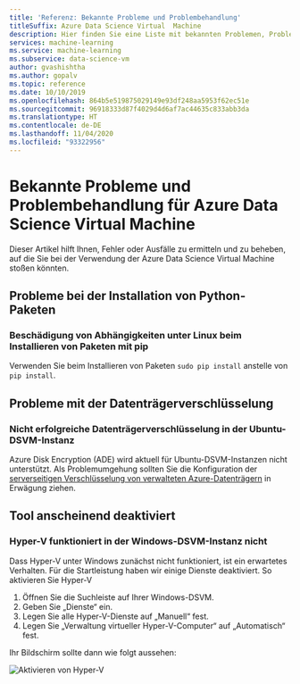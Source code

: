 ```yaml
---
title: 'Referenz: Bekannte Probleme und Problembehandlung'
titleSuffix: Azure Data Science Virtual  Machine
description: Hier finden Sie eine Liste mit bekannten Problemen, Problemumgehungen und Problembehandlungsinformationen für Azure Data Science Virtual Machine.
services: machine-learning
ms.service: machine-learning
ms.subservice: data-science-vm
author: gvashishtha
ms.author: gopalv
ms.topic: reference
ms.date: 10/10/2019
ms.openlocfilehash: 864b5e519875029149e93df248aa5953f62ec51e
ms.sourcegitcommit: 96918333d87f4029d4d6af7ac44635c833abb3da
ms.translationtype: HT
ms.contentlocale: de-DE
ms.lasthandoff: 11/04/2020
ms.locfileid: "93322956"
---
```

# <a name="known-issues-and-troubleshooting-the-azure-data-science-virtual-machine"></a>Bekannte Probleme und Problembehandlung für Azure Data Science Virtual Machine

Dieser Artikel hilft Ihnen, Fehler oder Ausfälle zu ermitteln und zu beheben, auf die Sie bei der Verwendung der Azure Data Science Virtual Machine stoßen könnten.

## <a name="python-package-installation-issues"></a>Probleme bei der Installation von Python-Paketen

### <a name="installing-packages-with-pip-breaks-dependencies-on-linux"></a>Beschädigung von Abhängigkeiten unter Linux beim Installieren von Paketen mit pip

Verwenden Sie beim Installieren von Paketen `sudo pip install` anstelle von `pip install`.

## <a name="disk-encryption-issues"></a>Probleme mit der Datenträgerverschlüsselung

### <a name="disk-encryption-fails-on-the-ubuntu-dsvm"></a>Nicht erfolgreiche Datenträgerverschlüsselung in der Ubuntu-DSVM-Instanz

Azure Disk Encryption (ADE) wird aktuell für Ubuntu-DSVM-Instanzen nicht unterstützt. Als Problemumgehung sollten Sie die Konfiguration der [serverseitigen Verschlüsselung von verwalteten Azure-Datenträgern](../../virtual-machines/disk-encryption.md) in Erwägung ziehen.

## <a name="tool-appears-disabled"></a>Tool anscheinend deaktiviert

### <a name="hyper-v-does-not-work-on-the-windows-dsvm"></a>Hyper-V funktioniert in der Windows-DSVM-Instanz nicht

Dass Hyper-V unter Windows zunächst nicht funktioniert, ist ein erwartetes Verhalten. Für die Startleistung haben wir einige Dienste deaktiviert. So aktivieren Sie Hyper-V

1. Öffnen Sie die Suchleiste auf Ihrer Windows-DSVM.
1. Geben Sie „Dienste“ ein.
1. Legen Sie alle Hyper-V-Dienste auf „Manuell“ fest.
1. Legen Sie „Verwaltung virtueller Hyper-V-Computer“ auf „Automatisch“ fest.

Ihr Bildschirm sollte dann wie folgt aussehen:

   ![Aktivieren von Hyper-V](./media/workaround/hyperv-enable-dsvm.png)